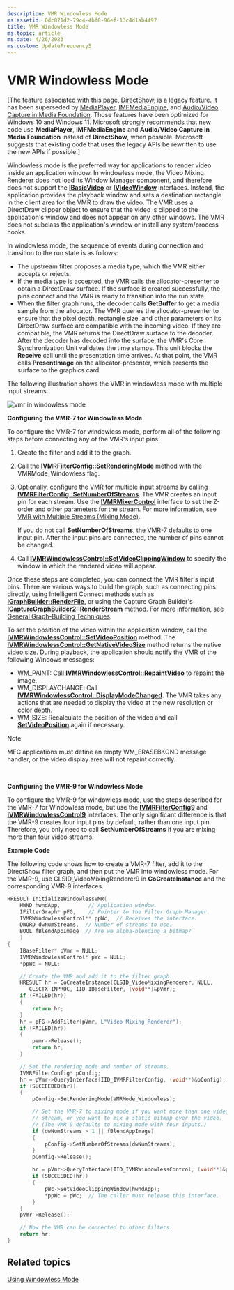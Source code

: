 ```yaml
---
description: VMR Windowless Mode
ms.assetid: 0dc871d2-79c4-4bf8-96ef-13c4d1ab4497
title: VMR Windowless Mode
ms.topic: article
ms.date: 4/26/2023
ms.custom: UpdateFrequency5
---
```


# VMR Windowless Mode

\[The feature associated with this page, [DirectShow](/windows/win32/directshow/directshow), is a legacy feature. It has been superseded by [MediaPlayer](/uwp/api/Windows.Media.Playback.MediaPlayer), [IMFMediaEngine](/windows/win32/api/mfmediaengine/nn-mfmediaengine-imfmediaengine), and [Audio/Video Capture in Media Foundation](windows/win32/medfound/audio-video-capture-in-media-foundation). Those features have been optimized for Windows 10 and Windows 11. Microsoft strongly recommends that new code use **MediaPlayer**, **IMFMediaEngine** and **Audio/Video Capture in Media Foundation** instead of **DirectShow**, when possible. Microsoft suggests that existing code that uses the legacy APIs be rewritten to use the new APIs if possible.\]

Windowless mode is the preferred way for applications to render video inside an application window. In windowless mode, the Video Mixing Renderer does not load its Window Manager component, and therefore does not support the [**IBasicVideo**](/windows/desktop/api/Control/nn-control-ibasicvideo) or [**IVideoWindow**](/windows/desktop/api/Control/nn-control-ivideowindow) interfaces. Instead, the application provides the playback window and sets a destination rectangle in the client area for the VMR to draw the video. The VMR uses a DirectDraw clipper object to ensure that the video is clipped to the application's window and does not appear on any other windows. The VMR does not subclass the application's window or install any system/process hooks.

In windowless mode, the sequence of events during connection and transition to the run state is as follows:

-   The upstream filter proposes a media type, which the VMR either accepts or rejects.
-   If the media type is accepted, the VMR calls the allocator-presenter to obtain a DirectDraw surface. If the surface is created successfully, the pins connect and the VMR is ready to transition into the run state.
-   When the filter graph runs, the decoder calls **GetBuffer** to get a media sample from the allocator. The VMR queries the allocator-presenter to ensure that the pixel depth, rectangle size, and other parameters on its DirectDraw surface are compatible with the incoming video. If they are compatible, the VMR returns the DirectDraw surface to the decoder. After the decoder has decoded into the surface, the VMR's Core Synchronization Unit validates the time stamps. This unit blocks the **Receive** call until the presentation time arrives. At that point, the VMR calls **PresentImage** on the allocator-presenter, which presents the surface to the graphics card.

The following illustration shows the VMR in windowless mode with multiple input streams.

![vmr in windowless mode](images/vmr-windowless-mult-streams.png)

**Configuring the VMR-7 for Windowless Mode**

To configure the VMR-7 for windowless mode, perform all of the following steps before connecting any of the VMR's input pins:

1.  Create the filter and add it to the graph.
2.  Call the [**IVMRFilterConfig::SetRenderingMode**](/windows/desktop/api/Strmif/nf-strmif-ivmrfilterconfig-setrenderingmode) method with the VMRMode\_Windowless flag.
3.  Optionally, configure the VMR for multiple input streams by calling [**IVMRFilterConfig::SetNumberOfStreams**](/windows/desktop/api/Strmif/nf-strmif-ivmrfilterconfig-setnumberofstreams). The VMR creates an input pin for each stream. Use the [**IVMRMixerControl**](/windows/desktop/api/Strmif/nn-strmif-ivmrmixercontrol) interface to set the Z-order and other parameters for the stream. For more information, see [VMR with Multiple Streams (Mixing Mode)](vmr-with-multiple-streams--mixing-mode.md).

    If you do not call **SetNumberOfStreams**, the VMR-7 defaults to one input pin. After the input pins are connected, the number of pins cannot be changed.

4.  Call [**IVMRWindowlessControl::SetVideoClippingWindow**](/windows/desktop/api/Strmif/nf-strmif-ivmrwindowlesscontrol-setvideoclippingwindow) to specify the window in which the rendered video will appear.

Once these steps are completed, you can connect the VMR filter's input pins. There are various ways to build the graph, such as connecting pins directly, using Intelligent Connect methods such as [**IGraphBuilder::RenderFile**](/windows/desktop/api/Strmif/nf-strmif-igraphbuilder-renderfile), or using the Capture Graph Builder's [**ICaptureGraphBuilder2::RenderStream**](/windows/desktop/api/Strmif/nf-strmif-icapturegraphbuilder2-renderstream) method. For more information, see [General Graph-Building Techniques](general-graph-building-techniques.md).

To set the position of the video within the application window, call the [**IVMRWindowlessControl::SetVideoPosition**](/windows/desktop/api/Strmif/nf-strmif-ivmrwindowlesscontrol-setvideoposition) method. The [**IVMRWindowlessControl::GetNativeVideoSize**](/windows/desktop/api/Strmif/nf-strmif-ivmrwindowlesscontrol-getnativevideosize) method returns the native video size. During playback, the application should notify the VMR of the following Windows messages:

-   WM\_PAINT: Call [**IVMRWindowlessControl::RepaintVideo**](/windows/desktop/api/Strmif/nf-strmif-ivmrwindowlesscontrol-repaintvideo) to repaint the image.
-   WM\_DISPLAYCHANGE: Call [**IVMRWindowlessControl::DisplayModeChanged**](/windows/desktop/api/Strmif/nf-strmif-ivmrwindowlesscontrol-displaymodechanged). The VMR takes any actions that are needed to display the video at the new resolution or color depth.
-   WM\_SIZE: Recalculate the position of the video and call [**SetVideoPosition**](/windows/desktop/api/Strmif/nf-strmif-ivmrwindowlesscontrol-setvideoposition) again if necessary.

> [!Note]  
> MFC applications must define an empty WM\_ERASEBKGND message handler, or the video display area will not repaint correctly.

 

**Configuring the VMR-9 for Windowless Mode**

To configure the VMR-9 for windowless mode, use the steps described for the VMR-7 for Windowless mode, but use the [**IVMRFilterConfig9**](/previous-versions/windows/desktop/api/Vmr9/nn-vmr9-ivmrfilterconfig9) and [**IVMRWindowlessControl9**](/previous-versions/windows/desktop/api/Vmr9/nn-vmr9-ivmrwindowlesscontrol9) interfaces. The only significant difference is that the VMR-9 creates four input pins by default, rather than one input pin. Therefore, you only need to call **SetNumberOfStreams** if you are mixing more than four video streams.

**Example Code**

The following code shows how to create a VMR-7 filter, add it to the DirectShow filter graph, and then put the VMR into windowless mode. For the VMR-9, use CLSID\_VideoMixingRenderer9 in **CoCreateInstance** and the corresponding VMR-9 interfaces.


```C++
HRESULT InitializeWindowlessVMR(
    HWND hwndApp,         // Application window.
    IFilterGraph* pFG,    // Pointer to the Filter Graph Manager.
    IVMRWindowlessControl** ppWc,  // Receives the interface.
    DWORD dwNumStreams,  // Number of streams to use.
    BOOL fBlendAppImage  // Are we alpha-blending a bitmap?
    )
{
    IBaseFilter* pVmr = NULL;
    IVMRWindowlessControl* pWc = NULL;
    *ppWc = NULL;

    // Create the VMR and add it to the filter graph.
    HRESULT hr = CoCreateInstance(CLSID_VideoMixingRenderer, NULL,
       CLSCTX_INPROC, IID_IBaseFilter, (void**)&pVmr);
    if (FAILED(hr))
    {
        return hr;
    }
    hr = pFG->AddFilter(pVmr, L"Video Mixing Renderer");
    if (FAILED(hr))
    {
        pVmr->Release();
        return hr;
    }

    // Set the rendering mode and number of streams.  
    IVMRFilterConfig* pConfig;
    hr = pVmr->QueryInterface(IID_IVMRFilterConfig, (void**)&pConfig);
    if (SUCCEEDED(hr)) 
    {
        pConfig->SetRenderingMode(VMRMode_Windowless);

        // Set the VMR-7 to mixing mode if you want more than one video
        // stream, or you want to mix a static bitmap over the video.
        // (The VMR-9 defaults to mixing mode with four inputs.)
        if (dwNumStreams > 1 || fBlendAppImage) 
        {
            pConfig->SetNumberOfStreams(dwNumStreams);
        }
        pConfig->Release();

        hr = pVmr->QueryInterface(IID_IVMRWindowlessControl, (void**)&pWc);
        if (SUCCEEDED(hr)) 
        {
            pWc->SetVideoClippingWindow(hwndApp);
            *ppWc = pWc;  // The caller must release this interface.
        }
    }
    pVmr->Release();

    // Now the VMR can be connected to other filters.
    return hr;
}
```



## Related topics

<dl> <dt>

[Using Windowless Mode](using-windowless-mode.md)
</dt> </dl>

 

 



